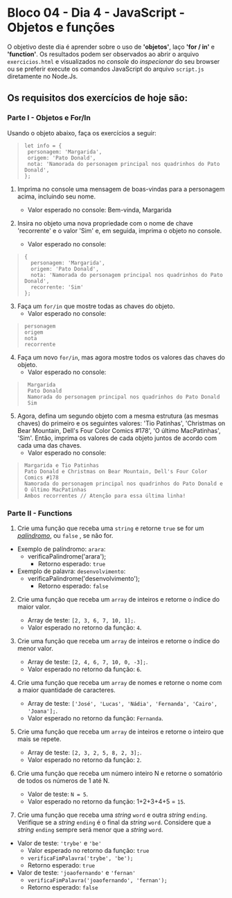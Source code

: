 # Bloco 04 - Dia 4 - JavaScript - Objetos e funções
O objetivo deste dia é aprender sobre o uso de **'objetos'**, laço **'for / in'** e **'function'**. Os resultados podem ser observados ao abrir o arquivo `exercicios.html` e visualizados no *console* do *inspecionar* do seu browser ou se preferir execute os comandos JavaScript do arquivo `script.js` diretamente no Node.Js.

## Os requisitos dos exercícios de hoje são:

### Parte I - Objetos e For/In
Usando o objeto abaixo, faça os exercícios a seguir:
> ```
> let info = {
>  personagem: 'Margarida',
>  origem: 'Pato Donald',
>  nota: 'Namorada do personagem principal nos quadrinhos do Pato Donald',
> };
> ```

1. Imprima no console uma mensagem de boas-vindas para a personagem acima, incluindo seu nome.
    * Valor esperado no console: Bem-vinda, Margarida

2. Insira no objeto uma nova propriedade com o nome de chave 'recorrente' e o valor 'Sim' e, em seguida, imprima o objeto no console.
   * Valor esperado no console:
> ```
> {
>   personagem: 'Margarida',
>   origem: 'Pato Donald',
>   nota: 'Namorada do personagem principal nos quadrinhos do Pato Donald',
>   recorrente: 'Sim'
> };
> ```

3. Faça um `for/in` que mostre todas as chaves do objeto.
    * Valor esperado no console:
> ```
> personagem
> origem
> nota
> recorrente
> ```

4. Faça um novo `for/in`, mas agora mostre todos os valores das chaves do objeto.
    * Valor esperado no console:
> ```
>  Margarida
>  Pato Donald
>  Namorada do personagem principal nos quadrinhos do Pato Donald
>  Sim
> ```

5. Agora, defina um segundo objeto com a mesma estrutura (as mesmas chaves) do primeiro e os seguintes valores: 'Tio Patinhas', 'Christmas on Bear Mountain, Dell's Four Color Comics #178', 'O último MacPatinhas', 'Sim'. Então, imprima os valores de cada objeto juntos de acordo com cada uma das chaves.
    * Valor esperado no console:
> ```
> Margarida e Tio Patinhas
> Pato Donald e Christmas on Bear Mountain, Dell's Four Color Comics #178
> Namorada do personagem principal nos quadrinhos do Pato Donald e O último MacPatinhas
> Ambos recorrentes // Atenção para essa última linha!
> ```


### Parte II - Functions

1. Crie uma função que receba uma `string` e retorne `true` se for um _[palíndromo](https://pt.wikipedia.org/wiki/Pal%C3%ADndromo)_, ou `false` , se não for.
* Exemplo de palíndromo: `arara`:
    * verificaPalindrome('arara');
      - Retorno esperado: `true`
* Exemplo de palavra: `desenvolvimento`:
    * verificaPalindrome('desenvolvimento');
      - Retorno esperado: `false`

2. Crie uma função que receba um `array` de inteiros e retorne o índice do maior valor.
    * Array de teste: `[2, 3, 6, 7, 10, 1];`.
    * Valor esperado no retorno da função: `4`.

3. Crie uma função que receba um `array` de inteiros e retorne o índice do menor valor.
    * Array de teste: `[2, 4, 6, 7, 10, 0, -3];`.
    * Valor esperado no retorno da função: `6`.

4. Crie uma função que receba um `array` de nomes e retorne o nome com a maior quantidade de caracteres.
    * Array de teste: `['José', 'Lucas', 'Nádia', 'Fernanda', 'Cairo', 'Joana'];`.
    * Valor esperado no retorno da função: `Fernanda`.

5. Crie uma função que receba um `array` de inteiros e retorne o inteiro que mais se repete.
    * Array de teste: `[2, 3, 2, 5, 8, 2, 3];`.
    * Valor esperado no retorno da função: `2`.

6. Crie uma função que receba um número inteiro N e retorne o somatório de todos os números de 1 até N.
    * Valor de teste: `N = 5`.
    * Valor esperado no retorno da função: 1+2+3+4+5 = `15`.

7. Crie uma função que receba uma *string* `word` e outra *string* `ending`. Verifique se a *string* `ending` é o final da *string* `word`. Considere que a *string* `ending` sempre será menor que a *string* `word`.
* Valor de teste: `'trybe'` e `'be'`
    * Valor esperado no retorno da função: `true`
    * `verificaFimPalavra('trybe', 'be');`
    * Retorno esperado: `true`
* Valor de teste: `'joaofernando'` e `'fernan'`    
    * `verificaFimPalavra('joaofernando', 'fernan');`
    * Retorno esperado: `false`


